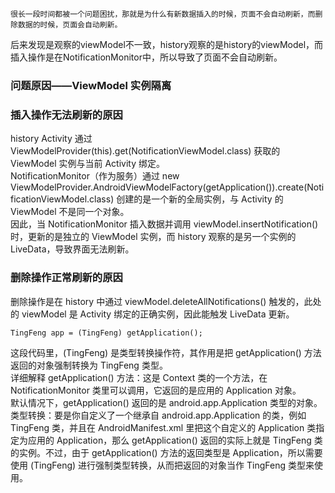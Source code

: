     很长一段时间都被一个问题困扰，那就是为什么有新数据插入的时候，页面不会自动刷新，而删除数据的时候，页面会自动刷新。
后来发现是观察的viewModel不一致，history观察的是history的viewModel，而插入操作是在NotificationMonitor中，所以导致了页面不会自动刷新。
### 问题原因——ViewModel 实例隔离

### 插入操作无法刷新的原因

history Activity 通过 ViewModelProvider(this).get(NotificationViewModel.class) 获取的 ViewModel 实例与当前 Activity 绑定。
</br>
NotificationMonitor（作为服务）通过 new ViewModelProvider.AndroidViewModelFactory(getApplication()).create(NotificationViewModel.class) 创建的是一个新的全局实例，与 Activity 的 ViewModel 不是同一个对象。
</br>
因此，当 NotificationMonitor 插入数据并调用 viewModel.insertNotification() 时，更新的是独立的 ViewModel 实例，而 history 观察的是另一个实例的 LiveData，导致界面无法刷新。

### 删除操作正常刷新的原因

删除操作是在 history 中通过 viewModel.deleteAllNotifications() 触发的，此处的 viewModel 是 Activity 绑定的正确实例，因此能触发 LiveData 更新。

    TingFeng app = (TingFeng) getApplication();
这段代码里，(TingFeng) 是类型转换操作符，其作用是把 getApplication() 方法返回的对象强制转换为 TingFeng 类型。</br>
    详细解释
getApplication() 方法：这是 Context 类的一个方法，在 NotificationMonitor 类里可以调用，它返回的是应用的 Application 对象。</br>
默认情况下，getApplication() 返回的是 android.app.Application 类型的对象。</br>
类型转换：要是你自定义了一个继承自 android.app.Application 的类，例如 TingFeng 类，并且在 AndroidManifest.xml 里把这个自定义的 Application 类指定为应用的 Application，那么 getApplication() 返回的实际上就是 TingFeng 类的实例。不过，由于 getApplication() 方法的返回类型是 Application，所以需要使用 (TingFeng) 进行强制类型转换，从而把返回的对象当作 TingFeng 类型来使用。